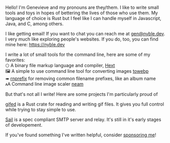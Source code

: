 Hello! I'm Genevieve and my pronouns are they/them. I like to write small tools and toys in hopes of bettering the lives of those who use them. My language of choice is Rust but I feel like I can handle myself in Javascript, Java, and C, among others.

I like getting email! If you want to chat you can reach me at [gen@nyble.dev](mailto:gen@nyble.dev). I very much like exploring people's websites. If you do, too, you can find mine here: <https://nyble.dev>

I write a lot of small tools for the command line, here are some of my favorites:  
⬡ A binary file markup language and compiler, [Hext][hext]  
🖼 A simple to use command line tool for converting images [towebp][towebp]  
➠ [rnprefix][rnprefix] for removing common filename prefixes, like an album name  
🗚 Command line image scaler [neam][neam]

[hext]: https://github.com/gennyble/hext
[towebp]: https://github.com/gennyble/towebp
[rnprefix]: https://github.com/gennyble/rnprefix
[neam]: https://github.com/gennyble/neam

But that's not all I write! Here are some projects I'm particularly proud of

[gifed][gifed] is a Rust crate for reading and writing gif files. It gives you full control while trying to stay simple to use.

[Sail][sail] is a spec compliant SMTP server and relay. It's still in it's early stages of developement.

[gifed]: https://github.com/gennyble/gifed

[sail]: https://github.com/mademast/sail

If you've found something I've written helpful, consider [sponsoring me][sponsor]!

[sponsor]: https://github.com/sponsors/gennyble
